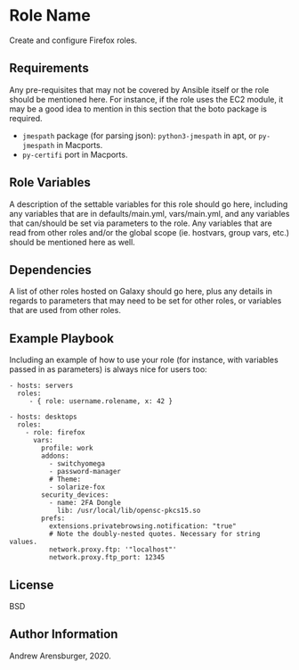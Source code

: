 Role Name
=========

Create and configure Firefox roles.

Requirements
------------

Any pre-requisites that may not be covered by Ansible itself or the role should be mentioned here. For instance, if the role uses the EC2 module, it may be a good idea to mention in this section that the boto package is required.

- `jmespath` package (for parsing json):
  `python3-jmespath` in apt, or `py-jmespath` in Macports.
- `py-certifi` port in Macports.

Role Variables
--------------

A description of the settable variables for this role should go here, including any variables that are in defaults/main.yml, vars/main.yml, and any variables that can/should be set via parameters to the role. Any variables that are read from other roles and/or the global scope (ie. hostvars, group vars, etc.) should be mentioned here as well.

Dependencies
------------

A list of other roles hosted on Galaxy should go here, plus any details in regards to parameters that may need to be set for other roles, or variables that are used from other roles.

Example Playbook
----------------

Including an example of how to use your role (for instance, with variables passed in as parameters) is always nice for users too:

    - hosts: servers
      roles:
         - { role: username.rolename, x: 42 }
		 
    - hosts: desktops
	  roles:
	    - role: firefox
		  vars:
		    profile: work
		    addons:
		      - switchyomega
		      - password-manager
		      # Theme:
		      - solarize-fox
		    security_devices:
		      - name: 2FA Dongle
		        lib: /usr/local/lib/opensc-pkcs15.so
			prefs:
			  extensions.privatebrowsing.notification: "true"
			  # Note the doubly-nested quotes. Necessary for string values.
			  network.proxy.ftp: '"localhost"'
			  network.proxy.ftp_port: 12345
License
-------

BSD

Author Information
------------------

Andrew Arensburger, 2020.

